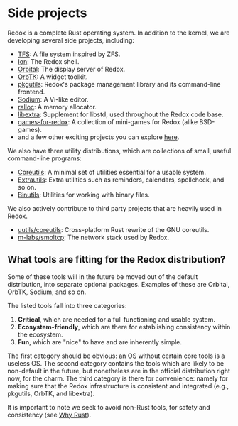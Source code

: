 Side projects
=============

Redox is a complete Rust operating system.
In addition to the kernel, we are developing several side projects, including:

- [TFS]: A file system inspired by ZFS.
- [Ion]: The Redox shell.
- [Orbital]: The display server of Redox.
- [OrbTK]: A widget toolkit.
- [pkgutils]: Redox's package management library and its command-line frontend.
- [Sodium]: A Vi-like editor.
- [ralloc]: A memory allocator.
- [libextra]: Supplement for libstd, used throughout the Redox code base.
- [games-for-redox]: A collection of mini-games for Redox (alike BSD-games).
- and a few other exciting projects you can explore [here].

We also have three utility distributions, which are collections of small, useful command-line programs:

- [Coreutils]: A minimal set of utilities essential for a usable system.
- [Extrautils]: Extra utilities such as reminders, calendars, spellcheck, and so on.
- [Binutils]: Utilities for working with binary files.

We also actively contribute to third party projects that are heavily used in Redox.

 - [uutils/coreutils]: Cross-platform Rust rewrite of the GNU coreutils.
 - [m-labs/smoltcp]: The network stack used by Redox.

What tools are fitting for the Redox distribution?
-------------------------------------------------

Some of these tools will in the future be moved out of the default distribution, into separate optional packages. Examples of these are Orbital, OrbTK, Sodium, and so on.

The listed tools fall into three categories:

1. **Critical**, which are needed for a full functioning and usable system.
2. **Ecosystem-friendly**, which are there for establishing consistency within the ecosystem.
3. **Fun**, which are "nice" to have and are inherently simple.

The first category should be obvious: an OS without certain core tools is a useless OS. The second category contains the tools which are likely to be non-default in the future, but nonetheless are in the official distribution right now, for the charm. The third category is there for convenience: namely for making sure that the Redox infrastructure is consistent and integrated (e.g., pkgutils, OrbTK, and libextra).

It is important to note we seek to avoid non-Rust tools, for safety and consistency (see [Why Rust]).

[TFS]: https://gitlab.redox-os.org/redox-os/tfs
[Ion]: https://gitlab.redox-os.org/redox-os/ion
[Orbital]: https://gitlab.redox-os.org/redox-os/orbital
[OrbTK]: https://gitlab.redox-os.org/redox-os/orbtk
[pkgutils]: https://gitlab.redox-os.org/redox-os/pkgutils
[Sodium]: https://gitlab.redox-os.org/redox-os/sodium
[ralloc]: https://gitlab.redox-os.org/redox-os/ralloc
[libextra]: https://gitlab.redox-os.org/redox-os/libextra
[games-for-redox]: https://gitlab.redox-os.org/redox-os/games
[here]: https://gitlab.redox-os.org/redox-os

[Coreutils]: https://gitlab.redox-os.org/redox-os/coreutils
[Extrautils]: https://gitlab.redox-os.org/redox-os/extrautils
[Binutils]: https://gitlab.redox-os.org/redox-os/binutils

[uutils/coreutils]: https://github.com/uutils/coreutils
[m-labs/smoltcp]: https://github.com/m-labs/smoltcp

[Why Rust]: ./ch01-07-why-rust.md
